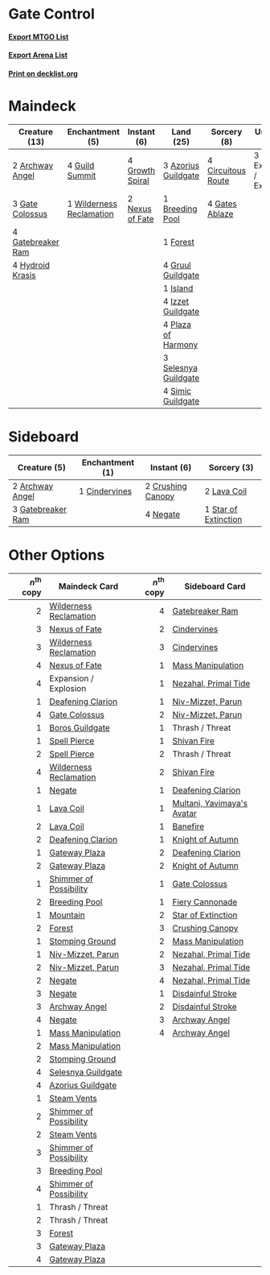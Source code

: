 # Gate Control

#### [Export MTGO List](../collection/Gate%20Control/Gate%20Control.txt)
#### [Export Arena List](../collection/Gate%20Control/Gate%20Control_arena.txt)
#### [Print on decklist.org](http://decklist.org/?deckmain=2%09Archway%20Angel%0A3%09Azorius%20Guildgate%0A1%09Breeding%20Pool%0A4%09Circuitous%20Route%0A3%09Expansion%20/%20Explosion%0A1%09Forest%0A3%09Gate%20Colossus%0A4%09Gatebreaker%20Ram%0A4%09Gates%20Ablaze%0A4%09Growth%20Spiral%0A4%09Gruul%20Guildgate%0A4%09Guild%20Summit%0A4%09Hydroid%20Krasis%0A1%09Island%0A4%09Izzet%20Guildgate%0A2%09Nexus%20of%20Fate%0A4%09Plaza%20of%20Harmony%0A3%09Selesnya%20Guildgate%0A4%09Simic%20Guildgate%0A1%09Wilderness%20Reclamation&deckside=2%09Archway%20Angel%0A1%09Cindervines%0A2%09Crushing%20Canopy%0A3%09Gatebreaker%20Ram%0A2%09Lava%20Coil%0A4%09Negate%0A1%09Star%20of%20Extinction)
# Maindeck

|                                       Creature (13)                                        |                                          Enchantment (5)                                          |                                       Instant (6)                                        |                                           Land (25)                                           |                                         Sorcery (8)                                         |      Unknown (3)      |
|--------------------------------------------------------------------------------------------|---------------------------------------------------------------------------------------------------|------------------------------------------------------------------------------------------|-----------------------------------------------------------------------------------------------|---------------------------------------------------------------------------------------------|-----------------------|
|2 [Archway Angel](http://gatherer.wizards.com/Pages/Card/Details.aspx?multiverseid=457147)  |4 [Guild Summit](http://gatherer.wizards.com/Pages/Card/Details.aspx?multiverseid=452791)          |4 [Growth Spiral](http://gatherer.wizards.com/Pages/Card/Details.aspx?multiverseid=457322)|3 [Azorius Guildgate](http://gatherer.wizards.com/Pages/Card/Details.aspx?multiverseid=376256) |4 [Circuitous Route](http://gatherer.wizards.com/Pages/Card/Details.aspx?multiverseid=452875)|3 Expansion / Explosion|
|3 [Gate Colossus](http://gatherer.wizards.com/Pages/Card/Details.aspx?multiverseid=457376)  |1 [Wilderness Reclamation](http://gatherer.wizards.com/Pages/Card/Details.aspx?multiverseid=457293)|2 [Nexus of Fate](http://gatherer.wizards.com/Pages/Card/Details.aspx?multiverseid=450253)|1 [Breeding Pool](http://gatherer.wizards.com/Pages/Card/Details.aspx?multiverseid=97088)      |4 [Gates Ablaze](http://gatherer.wizards.com/Pages/Card/Details.aspx?multiverseid=457246)    |                       |
|4 [Gatebreaker Ram](http://gatherer.wizards.com/Pages/Card/Details.aspx?multiverseid=457270)|                                                                                                   |                                                                                          |1 [Forest](http://gatherer.wizards.com/Pages/Card/Details.aspx?multiverseid=439860)            |                                                                                             |                       |
|4 [Hydroid Krasis](http://gatherer.wizards.com/Pages/Card/Details.aspx?multiverseid=457327) |                                                                                                   |                                                                                          |4 [Gruul Guildgate](http://gatherer.wizards.com/Pages/Card/Details.aspx?multiverseid=376359)   |                                                                                             |                       |
|                                                                                            |                                                                                                   |                                                                                          |1 [Island](http://gatherer.wizards.com/Pages/Card/Details.aspx?multiverseid=439857)            |                                                                                             |                       |
|                                                                                            |                                                                                                   |                                                                                          |4 [Izzet Guildgate](http://gatherer.wizards.com/Pages/Card/Details.aspx?multiverseid=376378)   |                                                                                             |                       |
|                                                                                            |                                                                                                   |                                                                                          |4 [Plaza of Harmony](http://gatherer.wizards.com/Pages/Card/Details.aspx?multiverseid=457398)  |                                                                                             |                       |
|                                                                                            |                                                                                                   |                                                                                          |3 [Selesnya Guildgate](http://gatherer.wizards.com/Pages/Card/Details.aspx?multiverseid=376490)|                                                                                             |                       |
|                                                                                            |                                                                                                   |                                                                                          |4 [Simic Guildgate](http://gatherer.wizards.com/Pages/Card/Details.aspx?multiverseid=376500)   |                                                                                             |                       |


# Sideboard

|                                        Creature (5)                                        |                                    Enchantment (1)                                     |                                        Instant (6)                                         |                                          Sorcery (3)                                          |
|--------------------------------------------------------------------------------------------|----------------------------------------------------------------------------------------|--------------------------------------------------------------------------------------------|-----------------------------------------------------------------------------------------------|
|2 [Archway Angel](http://gatherer.wizards.com/Pages/Card/Details.aspx?multiverseid=457147)  |1 [Cindervines](http://gatherer.wizards.com/Pages/Card/Details.aspx?multiverseid=457305)|2 [Crushing Canopy](http://gatherer.wizards.com/Pages/Card/Details.aspx?multiverseid=452876)|2 [Lava Coil](http://gatherer.wizards.com/Pages/Card/Details.aspx?multiverseid=452858)         |
|3 [Gatebreaker Ram](http://gatherer.wizards.com/Pages/Card/Details.aspx?multiverseid=457270)|                                                                                        |4 [Negate](http://gatherer.wizards.com/Pages/Card/Details.aspx?multiverseid=423707)         |1 [Star of Extinction](http://gatherer.wizards.com/Pages/Card/Details.aspx?multiverseid=435315)|


# Other Options

|*n*<sup>th</sup> copy|                                          Maindeck Card                                          |*n*<sup>th</sup> copy|                                           Sideboard Card                                            |
|--------------------:|-------------------------------------------------------------------------------------------------|--------------------:|-----------------------------------------------------------------------------------------------------|
|                    2|[Wilderness Reclamation](http://gatherer.wizards.com/Pages/Card/Details.aspx?multiverseid=457293)|                    4|[Gatebreaker Ram](http://gatherer.wizards.com/Pages/Card/Details.aspx?multiverseid=457270)           |
|                    3|[Nexus of Fate](http://gatherer.wizards.com/Pages/Card/Details.aspx?multiverseid=450253)         |                    2|[Cindervines](http://gatherer.wizards.com/Pages/Card/Details.aspx?multiverseid=457305)               |
|                    3|[Wilderness Reclamation](http://gatherer.wizards.com/Pages/Card/Details.aspx?multiverseid=457293)|                    3|[Cindervines](http://gatherer.wizards.com/Pages/Card/Details.aspx?multiverseid=457305)               |
|                    4|[Nexus of Fate](http://gatherer.wizards.com/Pages/Card/Details.aspx?multiverseid=450253)         |                    1|[Mass Manipulation](http://gatherer.wizards.com/Pages/Card/Details.aspx?multiverseid=457186)         |
|                    4|Expansion / Explosion                                                                            |                    1|[Nezahal, Primal Tide](http://gatherer.wizards.com/Pages/Card/Details.aspx?multiverseid=439702)      |
|                    1|[Deafening Clarion](http://gatherer.wizards.com/Pages/Card/Details.aspx?multiverseid=452915)     |                    1|[Niv-Mizzet, Parun](http://gatherer.wizards.com/Pages/Card/Details.aspx?multiverseid=452942)         |
|                    4|[Gate Colossus](http://gatherer.wizards.com/Pages/Card/Details.aspx?multiverseid=457376)         |                    2|[Niv-Mizzet, Parun](http://gatherer.wizards.com/Pages/Card/Details.aspx?multiverseid=452942)         |
|                    1|[Boros Guildgate](http://gatherer.wizards.com/Pages/Card/Details.aspx?multiverseid=376272)       |                    1|Thrash / Threat                                                                                      |
|                    1|[Spell Pierce](http://gatherer.wizards.com/Pages/Card/Details.aspx?multiverseid=425876)          |                    1|[Shivan Fire](http://gatherer.wizards.com/Pages/Card/Details.aspx?multiverseid=443030)               |
|                    2|[Spell Pierce](http://gatherer.wizards.com/Pages/Card/Details.aspx?multiverseid=425876)          |                    2|Thrash / Threat                                                                                      |
|                    4|[Wilderness Reclamation](http://gatherer.wizards.com/Pages/Card/Details.aspx?multiverseid=457293)|                    2|[Shivan Fire](http://gatherer.wizards.com/Pages/Card/Details.aspx?multiverseid=443030)               |
|                    1|[Negate](http://gatherer.wizards.com/Pages/Card/Details.aspx?multiverseid=423707)                |                    1|[Deafening Clarion](http://gatherer.wizards.com/Pages/Card/Details.aspx?multiverseid=452915)         |
|                    1|[Lava Coil](http://gatherer.wizards.com/Pages/Card/Details.aspx?multiverseid=452858)             |                    1|[Multani, Yavimaya's Avatar](http://gatherer.wizards.com/Pages/Card/Details.aspx?multiverseid=443062)|
|                    2|[Lava Coil](http://gatherer.wizards.com/Pages/Card/Details.aspx?multiverseid=452858)             |                    1|[Banefire](http://gatherer.wizards.com/Pages/Card/Details.aspx?multiverseid=186613)                  |
|                    2|[Deafening Clarion](http://gatherer.wizards.com/Pages/Card/Details.aspx?multiverseid=452915)     |                    1|[Knight of Autumn](http://gatherer.wizards.com/Pages/Card/Details.aspx?multiverseid=452933)          |
|                    1|[Gateway Plaza](http://gatherer.wizards.com/Pages/Card/Details.aspx?multiverseid=452997)         |                    2|[Deafening Clarion](http://gatherer.wizards.com/Pages/Card/Details.aspx?multiverseid=452915)         |
|                    2|[Gateway Plaza](http://gatherer.wizards.com/Pages/Card/Details.aspx?multiverseid=452997)         |                    2|[Knight of Autumn](http://gatherer.wizards.com/Pages/Card/Details.aspx?multiverseid=452933)          |
|                    1|[Shimmer of Possibility](http://gatherer.wizards.com/Pages/Card/Details.aspx?multiverseid=457195)|                    1|[Gate Colossus](http://gatherer.wizards.com/Pages/Card/Details.aspx?multiverseid=457376)             |
|                    2|[Breeding Pool](http://gatherer.wizards.com/Pages/Card/Details.aspx?multiverseid=97088)          |                    1|[Fiery Cannonade](http://gatherer.wizards.com/Pages/Card/Details.aspx?multiverseid=435297)           |
|                    1|[Mountain](http://gatherer.wizards.com/Pages/Card/Details.aspx?multiverseid=439859)              |                    2|[Star of Extinction](http://gatherer.wizards.com/Pages/Card/Details.aspx?multiverseid=435315)        |
|                    2|[Forest](http://gatherer.wizards.com/Pages/Card/Details.aspx?multiverseid=439860)                |                    3|[Crushing Canopy](http://gatherer.wizards.com/Pages/Card/Details.aspx?multiverseid=452876)           |
|                    1|[Stomping Ground](http://gatherer.wizards.com/Pages/Card/Details.aspx?multiverseid=405110)       |                    2|[Mass Manipulation](http://gatherer.wizards.com/Pages/Card/Details.aspx?multiverseid=457186)         |
|                    1|[Niv-Mizzet, Parun](http://gatherer.wizards.com/Pages/Card/Details.aspx?multiverseid=452942)     |                    2|[Nezahal, Primal Tide](http://gatherer.wizards.com/Pages/Card/Details.aspx?multiverseid=439702)      |
|                    2|[Niv-Mizzet, Parun](http://gatherer.wizards.com/Pages/Card/Details.aspx?multiverseid=452942)     |                    3|[Nezahal, Primal Tide](http://gatherer.wizards.com/Pages/Card/Details.aspx?multiverseid=439702)      |
|                    2|[Negate](http://gatherer.wizards.com/Pages/Card/Details.aspx?multiverseid=423707)                |                    4|[Nezahal, Primal Tide](http://gatherer.wizards.com/Pages/Card/Details.aspx?multiverseid=439702)      |
|                    3|[Negate](http://gatherer.wizards.com/Pages/Card/Details.aspx?multiverseid=423707)                |                    1|[Disdainful Stroke](http://gatherer.wizards.com/Pages/Card/Details.aspx?multiverseid=420705)         |
|                    3|[Archway Angel](http://gatherer.wizards.com/Pages/Card/Details.aspx?multiverseid=457147)         |                    2|[Disdainful Stroke](http://gatherer.wizards.com/Pages/Card/Details.aspx?multiverseid=420705)         |
|                    4|[Negate](http://gatherer.wizards.com/Pages/Card/Details.aspx?multiverseid=423707)                |                    3|[Archway Angel](http://gatherer.wizards.com/Pages/Card/Details.aspx?multiverseid=457147)             |
|                    1|[Mass Manipulation](http://gatherer.wizards.com/Pages/Card/Details.aspx?multiverseid=457186)     |                    4|[Archway Angel](http://gatherer.wizards.com/Pages/Card/Details.aspx?multiverseid=457147)             |
|                    2|[Mass Manipulation](http://gatherer.wizards.com/Pages/Card/Details.aspx?multiverseid=457186)     |                     |                                                                                                     |
|                    2|[Stomping Ground](http://gatherer.wizards.com/Pages/Card/Details.aspx?multiverseid=405110)       |                     |                                                                                                     |
|                    4|[Selesnya Guildgate](http://gatherer.wizards.com/Pages/Card/Details.aspx?multiverseid=376490)    |                     |                                                                                                     |
|                    4|[Azorius Guildgate](http://gatherer.wizards.com/Pages/Card/Details.aspx?multiverseid=376256)     |                     |                                                                                                     |
|                    1|[Steam Vents](http://gatherer.wizards.com/Pages/Card/Details.aspx?multiverseid=405109)           |                     |                                                                                                     |
|                    2|[Shimmer of Possibility](http://gatherer.wizards.com/Pages/Card/Details.aspx?multiverseid=457195)|                     |                                                                                                     |
|                    2|[Steam Vents](http://gatherer.wizards.com/Pages/Card/Details.aspx?multiverseid=405109)           |                     |                                                                                                     |
|                    3|[Shimmer of Possibility](http://gatherer.wizards.com/Pages/Card/Details.aspx?multiverseid=457195)|                     |                                                                                                     |
|                    3|[Breeding Pool](http://gatherer.wizards.com/Pages/Card/Details.aspx?multiverseid=97088)          |                     |                                                                                                     |
|                    4|[Shimmer of Possibility](http://gatherer.wizards.com/Pages/Card/Details.aspx?multiverseid=457195)|                     |                                                                                                     |
|                    1|Thrash / Threat                                                                                  |                     |                                                                                                     |
|                    2|Thrash / Threat                                                                                  |                     |                                                                                                     |
|                    3|[Forest](http://gatherer.wizards.com/Pages/Card/Details.aspx?multiverseid=439860)                |                     |                                                                                                     |
|                    3|[Gateway Plaza](http://gatherer.wizards.com/Pages/Card/Details.aspx?multiverseid=452997)         |                     |                                                                                                     |
|                    4|[Gateway Plaza](http://gatherer.wizards.com/Pages/Card/Details.aspx?multiverseid=452997)         |                     |                                                                                                     |

